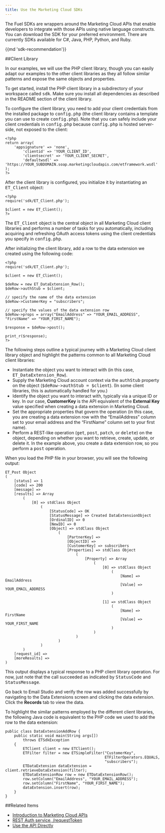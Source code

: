 ```yaml
---
title: Use the Marketing Cloud SDKs
---
```


The Fuel SDKs are wrappers around the Marketing Cloud APIs that enable developers to integrate with those APIs using native language constructs. You can download the SDK for your preferred environment. There are currently SDKs available for C#, Java, PHP, Python, and Ruby.

{{md 'sdk-recommendation'}}

##Client Library

In our examples, we will use the PHP client library, though you can easily adapt our examples to the other client libraries as they all follow similar patterns and expose the same objects and properties.

To get started, install the PHP client library in a subdirectory of your workspace called <samp class="codeph nolang">sdk</samp>. Make sure you install all dependencies as described in the README section of the client library.

To configure the client library, you need to add your client credentials from the installed package to <samp class="codeph nolang">config.php</samp> (the client library contains a template you can use to create <samp class="codeph nolang">config.php</samp>). Note that you can safely include your client credentials in <samp class="codeph nolang">config.php</samp> because <samp class="codeph nolang">config.php</samp> is hosted server-side, not exposed to the client:

    <?php
    return array(
        'appsignature' => 'none',
            'clientid' => 'YOUR_CLIENT_ID',
            'clientsecret' => 'YOUR_CLIENT_SECRET',
            'defaultwsdl' => 'https://YOUR_SUBDOMAIN.soap.marketingcloudapis.com/etframework.wsdl'
    );
    ?>

After the client library is configured, you initialize it by instantiating an <samp class="codeph nolang">ET_Client</samp> object:

    <?php
    require('sdk/ET_Client.php');

    $client = new ET_Client();
    ?>

The <samp class="codeph nolang">ET_Client</samp> object is the central object in all Marketing Cloud client libraries and performs a number of tasks for you automatically, including acquiring and refreshing OAuth access tokens using the client credentials you specify in <samp class="codeph nolang">config.php</samp>.

After initializing the client library, add a row to the data extension we created using the following code:

    <?php
    require('sdk/ET_Client.php');

    $client = new ET_Client();

    $deRow = new ET_DataExtension_Row();
    $deRow->authStub = $client;

    // specify the name of the data extension
    $deRow->CustomerKey = "subscribers";

    // specify the values of the data extension row
    $deRow->props = array("EmailAddress" => "YOUR_EMAIL_ADDRESS", "FirstName" => "YOUR_FIRST_NAME");

    $response = $deRow->post();

    print_r($response);
    ?>

The following steps outline a typical journey with a Marketing Cloud client library object and highlight the patterns common to all Marketing Cloud client libraries:

* Instantiate the object you want to interact with (in this case, <samp class="codeph nolang">ET_DataExtension_Row</samp>).
* Supply the Marketing Cloud account context via the <samp class="codeph nolang">authStub</samp> property on the object (<samp class="codeph nolang">$deRow->authStub = $client</samp>). (In some client libraries, this is automatically handled for you.)
* Identify the object you want to interact with, typically via a unique ID or key. In our case, **CustomerKey** is the API equivalent of the **External Key** value specified when creating a data extension in Marketing Cloud.
* Set the appropriate properties that govern the operation (in this case, you are creating a data extension row with the “EmailAddress” column set to your email address and the “FirstName” column set to your first name).
* Perform a REST-like operation (<samp class="codeph nolang">get</samp>, <samp class="codeph nolang">post</samp>, <samp class="codeph nolang">patch</samp>, or <samp class="codeph nolang">delete</samp>) on the object, depending on whether you want to retrieve, create, update, or delete it. In the example above, you create a data extension row, so you perform a <samp class="codeph nolang">post</samp> operation.

When you load the PHP file in your browser, you will see the following output:

    ET_Post Object
    (
        [status] => 1
        [code] => 200
        [message] =>
        [results] => Array
            (
                [0] => stdClass Object
                    (
                        [StatusCode] => OK
                        [StatusMessage] => Created DataExtensionObject
                        [OrdinalID] => 0
                        [NewID] => 0
                        [Object] => stdClass Object
                            (
                                [PartnerKey] =>
                                [ObjectID] =>
                                [CustomerKey] => subscribers
                                [Properties] => stdClass Object
                                    (
                                        [Property] => Array
                                            (
                                                [0] => stdClass Object
                                                    (
                                                        [Name] => EmailAddress
                                                        [Value] => YOUR_EMAIL_ADDRESS
                                                    )

                                                [1] => stdClass Object
                                                    (
                                                        [Name] => FirstName
                                                        [Value] => YOUR_FIRST_NAME
                                                    )
                                            )
                                    )
                            )
                    )
            )
        [request_id] =>
        [moreResults] =>
    )

This output displays a typical response to a PHP client library operation. For now, just note that the call succeeded as indicated by <samp class="codeph nolang">StatusCode</samp> and <samp class="codeph nolang">StatusMessage</samp>.

Go back to Email Studio and verify the row was added successfully by navigating to the Data Extensions screen and clicking the data extension. Click the **Records** tab to view the data.

To highlight the similar patterns employed by the different client libraries, the following Java code is equivalent to the PHP code we used to add the row to the data extension:

    public class DataExtensionAddRow {
        public static void main(String args[])
            throws ETSdkException
        {
            ETClient client = new ETClient();
            ETFilter filter = new ETSimpleFilter("CustomerKey",
                                                 ETFilterOperators.EQUALS,
                                                 "subscribers");
            ETDataExtension dataExtension = client.retrieveDataExtension(filter);
            ETDataExtensionRow row = new ETDataExtensionRow();
            row.setColumn("EmailAddress", "YOUR_EMAIL_ADDRESS");
            row.setColumn("FirstName", "YOUR_FIRST_NAME");
            dataExtension.insert(row);
        }
    }

##Related Items
* [Introduction to Marketing Cloud APIs](https://developer.salesforce.com/docs/atlas.en-us.mc-apis.meta/mc-apis/index-api.htm)
* [REST Auth service, /requestToken](requestToken.htm)
* [Use the API Directly](https://developer.salesforce.com/docs/atlas.en-us.mc-getting-started.meta/mc-getting-started/get-access-token.htm)
